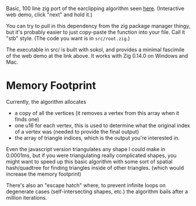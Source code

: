 Basic, 100 line zig port of the earclipping algorithm seen [here](https://cedric-h.github.io/linear-webgl/earclip). (Interactive web demo, click "next" and hold it.)

You can try to pull in this dependency from the zig package manager thingy, but it's probably easier to just copy-paste the function into your file. Call it "stb" style. (The code you want is in `src/root.zig`.)

The executable in src/ is built with sokol, and provides a minimal fascimile of the web demo at the link above. It works with Zig 0.14.0 on Windows and Mac.

# Memory Footprint
Currently, the algorithm allocates
 - a copy of all the vertices (it removes a vertex from this array when it finds one)
 - one u16 for each vertex, this is used to determine what the original index of a vertex was (needed to provide the final output)
 - the array of triangle indices, which is the output you're interested in.

Even the javascript version triangulates any shape I could make in 0.0001ms, but if you were triangulating really complicated shapes, you might want to speed up this basic algorithm with some sort of spatial hash/quadtree for finding triangles inside of other triangles. (which would increase the memory footprint)

There's also an "escape hatch" where, to prevent infinite loops on degenerate cases (self-intersecting shapes, etc.) the algorithm bails after a million iterations.

